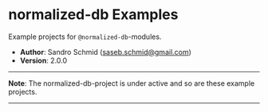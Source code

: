 # normalized-db Examples

Example projects for `@normalized-db`-modules.

 - **Author**: Sandro Schmid ([saseb.schmid@gmail.com](<mailto:saseb.schmid@gmail.com>))
 - **Version**: 2.0.0

---

**Note**: The normalized-db-project is under active and so are these example projects.

---

